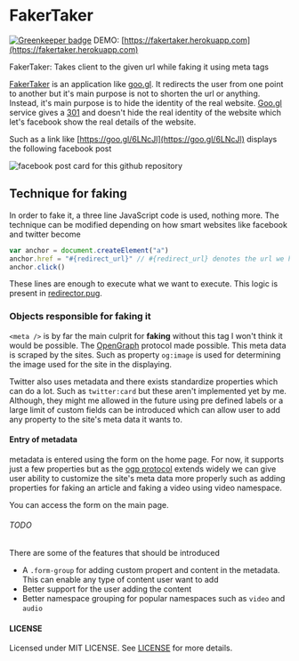 # FakerTaker

[![Greenkeeper badge](https://badges.greenkeeper.io/abdulhannanali/FakerTaker.svg)](https://greenkeeper.io/)
DEMO: [https://fakertaker.herokuapp.com](https://fakertaker.herokuapp.com)

FakerTaker: Takes client to the given url while faking it using meta tags

[FakerTaker](https://fakertaker.herokuapp.com) is an application like [goo.gl](https://goo.gl). It redirects the user from one point to another but it's main purpose is not to shorten the url or anything. Instead, it's main purpose is to hide the identity of the real website. [Goo.gl](https://goo.gl) service gives a [301](https://en.wikipedia.org/wiki/HTTP_301) and doesn't hide the real identity of the website which let's facebook show the real details of the website. 

Such as a link like [https://goo.gl/6LNcJl](https://goo.gl/6LNcJl) displays the following facebook post

![facebook post card for this github repository](http://i.imgur.com/uBsL34C.png)

## Technique for faking
In order to fake it, a three line JavaScript code is used, nothing more. The technique can be modified depending on how 
smart websites like facebook and twitter become

```js
var anchor = document.createElement("a")
anchor.href = "#{redirect_url}" // #{redirect_url} denotes the url we have to redirect to
anchor.click()
```
These lines are enough to execute what we want to execute. This logic is present in [redirector.pug](views/redirector.pug).

### Objects responsible for faking it
`<meta />` is by far the main culprit for **faking** without this tag I won't think it would be possible. The [OpenGraph](https://ogp.me) protocol made possible. This meta data is scraped by the sites. Such as property `og:image` is used for determining the image used for the site in the displaying.

Twitter also uses metadata and there exists standardize properties which can do a lot. Such as `twitter:card` but these aren't implemented yet by me. Although, they might me allowed in the future using pre defined labels or a large limit of custom fields can be introduced which can allow user to add any property to the site's meta data it wants to.

#### Entry of metadata
metadata is entered using the form on the home page. For now, it supports just a few properties but as the [ogp protocol](https://ogp.me) extends widely we can give user ability to customize the site's meta data more properly such as adding properties for faking an article and faking a video using video namespace. 

You can access the form  on the main page.

###### TODO
There are some of the features that should be introduced

- A `.form-group` for adding custom propert and content in the metadata. This can enable any type of content user want to add
- Better support for the user adding the content
- Better namespace grouping for popular namespaces such as `video` and `audio` 

#### LICENSE
Licensed under MIT LICENSE. See [LICENSE](LICENSE) for more details.